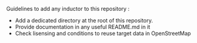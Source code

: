 Guidelines to add any inductor to this repository :

* Add a dedicated directory at the root of this repository.
* Provide documentation in any useful README.md in it
* Check lisensing and conditions to reuse target data in OpenStreetMap